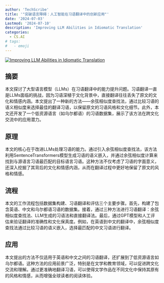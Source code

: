 ```yaml
---
author: 'TechScribe'
title: '"突破语言障碍：人工智能在习语翻译中的创新应用"'
date: '2024-07-03'
Lastmod: '2024-07-10'
description: 'Improving LLM Abilities in Idiomatic Translation'
categories:
  - CS.AI
# tags:
#   - emoji
---
```


[![Improving LLM Abilities in Idiomatic Translation](https://arxiv-research-1301205113.cos.ap-guangzhou.myqcloud.com/images/2407.03518v1.pdf_0.jpg)](https://arxiv.org/abs/2407.03518v1)

## 摘要

本文探讨了大型语言模型（LLMs）在习语翻译中的能力提升问题。习语翻译一直是LLMs面临的挑战，因为习语深植于文化背景中，直接翻译往往丢失了原文的文化和情感内涵。本文提出了一种新的方法——余弦相似度查找法，通过比较习语的语义相似度来选择最佳的翻译习语，以保留原文的习语风格和文化细节。此外，本文还开发了一个低资源语言（如乌尔都语）的习语数据集，展示了该方法在跨文化交流中的应用潜力。<!--more-->

## 原理

本文的核心在于改进LLMs处理习语的能力。通过引入余弦相似度查找法，该方法利用SentenceTransformers模型生成习语的语义嵌入，并通过余弦相似度计算来找到与源语言习语最匹配的目标语言习语。这种方法不仅考虑了习语的字面意义，还深入挖掘了其背后的文化和情感内涵，从而在翻译过程中更好地保留了原文的风格和情感。

## 流程

本文的工作流程包括数据集构建、习语翻译和评估三个主要步骤。首先，构建了包含英语、中文和乌尔都语习语的数据集。接着，通过三种方法进行习语翻译：余弦相似度查找法、LLM生成的习语法和直接翻译法。最后，通过GPT模型和人工评估来验证翻译的准确性和文化保真度。例如，在英语到中文的翻译中，余弦相似度查找法通过比较习语的语义嵌入，选择最匹配的中文习语进行翻译。

## 应用

本文提出的方法不仅适用于英语和中文之间的习语翻译，还扩展到了低资源语言如乌尔都语。这种方法的应用前景广泛，特别是在文学和教育领域，可以促进跨文化交流和理解。通过更准确地翻译习语，可以使得文学作品在不同文化中保持其原有的风格和情感，从而增强全球读者的阅读体验。